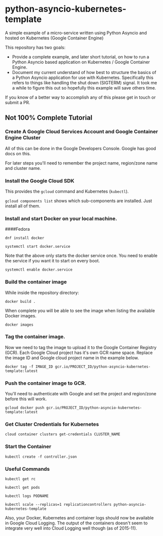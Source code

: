 # python-asyncio-kubernetes-template
A simple example of a micro-service written using Python Asyncio and hosted on Kubernetes (Google Container Engine)

This repository has two goals:
- Provide a complete example, and later short tutorial, on how to run a Python Asyncio based application on Kubernetes
  / Google Container Engine.
- Document my current understand of how best to structure the basics of a Python Asyncio application for use with
  Kubernetes. Specifically this refers to things like handling the shut down (SIGTERM) signal. It took me a while to
  figure this out so hopefully this example will save others time.

If you know of a better way to accomplish any of this please get in touch or submit a PR.

## Not 100% Complete Tutorial

### Create A Google Cloud Services Account and Google Container Engine Cluster

All of this can be done in the Google Developers Console. Google has good docs on this.

For later steps you'll need to remember the project name, region/zone name and cluster name.

### Install the Google Cloud SDK

This provides the `gcloud` command and Kubernetes (`kubectl`).

`gcloud components list` shows which sub-components are installed. Just install all of them.

### Install and start Docker on your local machine.

####Fedora
```
dnf install docker
```
```
systemctl start docker.service
```
Note that the above only starts the docker service once. You need to enable the service if you want it to start on
every boot.
```
systemctl enable docker.service
```

### Build the container image
While inside the repository directory:
```
docker build .
```

When complete you will be able to see the image when listing the available Docker images.

```
docker images
```

### Tag the container image.
Now we need to tag the image to upload it to the Google Container Registry (GCR). Each Google Cloud project has it's own GCR name space. Replace the image ID and Google cloud project name in the example below.

```
docker tag -f IMAGE_ID gcr.io/PROJECT_ID/python-asyncio-kubernetes-template:latest
```

### Push the container image to GCR.
You'll need to authenticate with Google and set the project and region/zone before this will work.

```
gcloud docker push gcr.io/PROJECT_ID/python-asyncio-kubernetes-template:latest
```

### Get Cluster Credentials for Kubernetes

```
cloud container clusters get-credentials CLUSTER_NAME
```

### Start the Container

```
kubectl create -f controller.json
```

### Useful Commands

```
kubectl get rc
```

```
kubectl get pods
```

```
kubectl logs PODNAME
```

```
kubectl scale --replicas=1 replicationcontrollers python-asyncio-kubernetes-template
```

Also, your Docker, Kubernetes and container logs should now be available in Google Cloud Logging. The output of the
containers doesn't seem to integrate very well into Cloud Logging well though (as of 2015-11).
